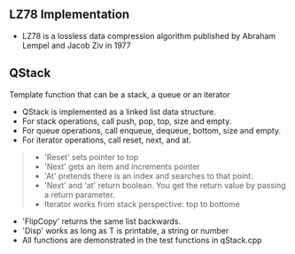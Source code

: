 ## LZ78 Implementation
* LZ78 is a lossless data compression algorithm published by Abraham Lempel and Jacob Ziv in 1977

## QStack
Template function that can be a stack, a queue or an iterator
 * QStack is implemented as a linked list data structure.
 * For stack operations, call push, pop, top, size and empty.
 * For queue operations, call enqueue, dequeue, bottom, size and empty. 
 * For iterator operations, call reset, next, and at.
 > * 'Reset' sets pointer to top
 > * 'Next' gets an item and increments pointer
 > * 'At' pretends there is an index and searches to that point.
 > * 'Next' and 'at' return boolean. You get the return value by passing a return parameter.
 > * Iterator works from stack perspective: top to bottome
 * 'FlipCopy' returns the same list backwards.
 * 'Disp' works as long as T is printable, a string or number
 * All functions are demonstrated in the test functions in qStack.cpp
